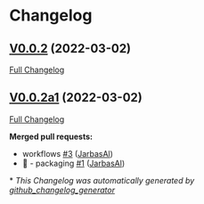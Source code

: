 # Changelog

## [V0.0.2](https://github.com/OpenVoiceOS/ovos-skill-personal/tree/V0.0.2) (2022-03-02)

[Full Changelog](https://github.com/OpenVoiceOS/ovos-skill-personal/compare/V0.0.2a1...V0.0.2)

## [V0.0.2a1](https://github.com/OpenVoiceOS/ovos-skill-personal/tree/V0.0.2a1) (2022-03-02)

[Full Changelog](https://github.com/OpenVoiceOS/ovos-skill-personal/compare/5c02b2a7cf7f5950a0e252e194c40e37012ce264...V0.0.2a1)

**Merged pull requests:**

- workflows [\#3](https://github.com/OpenVoiceOS/ovos-skill-personal/pull/3) ([JarbasAl](https://github.com/JarbasAl))
- :tada: - packaging [\#1](https://github.com/OpenVoiceOS/ovos-skill-personal/pull/1) ([JarbasAl](https://github.com/JarbasAl))



\* *This Changelog was automatically generated by [github_changelog_generator](https://github.com/github-changelog-generator/github-changelog-generator)*
